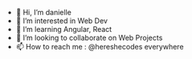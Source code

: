 - 👋 Hi, I’m danielle
- 👀 I’m interested in Web Dev 
- 🌱 I’m learning Angular, React
- 💞️ I’m looking to collaborate on Web Projects
- 📫 How to reach me : @hereshecodes everywhere

<!---
dhoopes11/dhoopes11 is a ✨ special ✨ repository because its `README.md` (this file) appears on your GitHub profile.
You can click the Preview link to take a look at your changes.
--->

